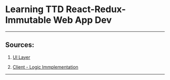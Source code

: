 # Learning TTD React-Redux-Immutable Web App Dev
---
## Sources:

1. [UI Layer](http://www.theodo.fr/blog/2016/03/getting-started-with-react-redux-and-immutable-a-test-driven-tutorial-part-1/)

2. [Client - Logic Immplementation](http://www.theodo.fr/blog/2016/03/getting-started-with-react-redux-and-immutable-a-test-driven-tutorial-part-2/)

---




